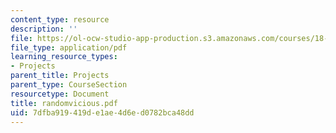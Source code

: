 ```yaml
---
content_type: resource
description: ''
file: https://ol-ocw-studio-app-production.s3.amazonaws.com/courses/18-996-random-matrix-theory-and-its-applications-spring-2004/7dfba919419de1ae4d6ed0782bca48dd_randomvicious.pdf
file_type: application/pdf
learning_resource_types:
- Projects
parent_title: Projects
parent_type: CourseSection
resourcetype: Document
title: randomvicious.pdf
uid: 7dfba919-419d-e1ae-4d6e-d0782bca48dd
---
```

